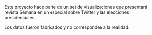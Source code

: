 Este proyecto hace parte de un set de visualizaciones que presentará revista Semana en un especial sobre Twitter y las elecciones presidenciales.

Los datos fueron fabricados y no corresponden a la realidad.

